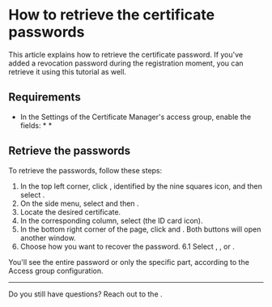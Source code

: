 # How to retrieve the certificate passwords 

This article explains how to retrieve the certificate password. If you've added a revocation password during the registration moment, you can retrieve it using this tutorial as well.

## Requirements

* In the Settings of the Certificate Manager's access group, enable the fields:
    * 
    * 

## Retrieve the passwords
To retrieve the passwords, follow these steps:

1. In the top left corner, click , identified by the nine squares icon, and then select .
2. On the side menu, select  and then .
3. Locate the desired certificate.
4. In the corresponding  column, select  (the ID card icon).
5. In the bottom right corner of the  page, click  and . Both buttons will open another window.
6. Choose how you want to recover the password. 
6.1 Select , , or .

You'll see the entire password or only the specific part, according to the Access group configuration.
***
Do you still have questions? Reach out to the .